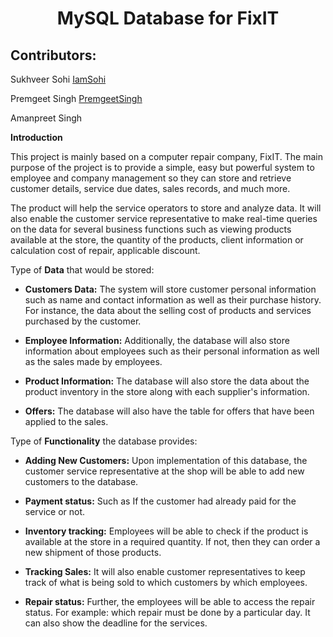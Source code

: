 <h1 align="center">MySQL Database for FixIT</h1>

## Contributors:

   Sukhveer Sohi   [IamSohi](https://github.com/IamSohi)
   
   Premgeet Singh  [PremgeetSingh](https://github.com/PremgeetSingh)

   Amanpreet Singh


**Introduction**

This project is mainly based on a computer repair company, FixIT. The
main purpose of the project is to provide a simple, easy but powerful
system to employee and company management so they can store and retrieve
customer details, service due dates, sales records, and much more.

The product will help the service operators to store and analyze data.
It will also enable the customer service representative to make
real-time queries on the data for several business functions such as
viewing products available at the store, the quantity of the products,
client information or calculation cost of repair, applicable discount.

Type of **Data** that would be stored:

-   **Customers Data:** The system will store customer personal
    information such as name and contact information as well as their
    purchase history. For instance, the data about the selling cost of
    products and services purchased by the customer.

-   **Employee Information:** Additionally, the database will also store
    information about employees such as their personal information as
    well as the sales made by employees.

-   **Product Information:** The database will also store the data about
    the product inventory in the store along with each supplier's
    information.

-   **Offers:** The database will also have the table for offers that
    have been applied to the sales.

Type of **Functionality** the database provides:

-   **Adding New Customers:** Upon implementation of this database, the
    customer service representative at the shop will be able to add new
    customers to the database.

-   **Payment status:** Such as If the customer had already paid for the
    service or not.

-   **Inventory tracking:** Employees will be able to check if the
    product is available at the store in a required quantity. If not,
    then they can order a new shipment of those products.

-   **Tracking Sales:** It will also enable customer representatives to
    keep track of what is being sold to which customers by which
    employees.

-   **Repair status:** Further, the employees will be able to access the
    repair status. For example: which repair must be done by a
    particular day. It can also show the deadline for the services.
